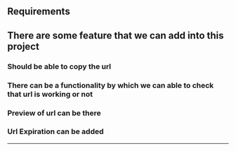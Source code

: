 

## Requirements

There are some feature that we can add into this project
----------



### Should be able to copy the url
### There can be a functionality by which we can able to check that url is working or not
### Preview of url can be there
### Url Expiration can be added



----------
